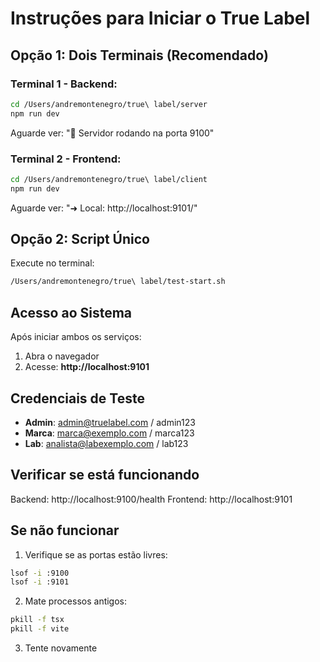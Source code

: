 # Instruções para Iniciar o True Label

## Opção 1: Dois Terminais (Recomendado)

### Terminal 1 - Backend:
```bash
cd /Users/andremontenegro/true\ label/server
npm run dev
```
Aguarde ver: "🚀 Servidor rodando na porta 9100"

### Terminal 2 - Frontend:
```bash
cd /Users/andremontenegro/true\ label/client
npm run dev
```
Aguarde ver: "➜  Local:   http://localhost:9101/"

## Opção 2: Script Único

Execute no terminal:
```bash
/Users/andremontenegro/true\ label/test-start.sh
```

## Acesso ao Sistema

Após iniciar ambos os serviços:
1. Abra o navegador
2. Acesse: **http://localhost:9101**

## Credenciais de Teste

- **Admin**: admin@truelabel.com / admin123
- **Marca**: marca@exemplo.com / marca123
- **Lab**: analista@labexemplo.com / lab123

## Verificar se está funcionando

Backend: http://localhost:9100/health
Frontend: http://localhost:9101

## Se não funcionar

1. Verifique se as portas estão livres:
```bash
lsof -i :9100
lsof -i :9101
```

2. Mate processos antigos:
```bash
pkill -f tsx
pkill -f vite
```

3. Tente novamente